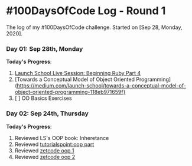 # #100DaysOfCode Log - Round 1

The log of my #100DaysOfCode challenge. Started on [Sep 28, Monday, 2020]. 

### Day 01: Sep 28th, Monday
**Today's Progress**:

1. [Launch School Live Session: Beginning Ruby Part 4](https://launchschool.com/blog/live-session-beginning-ruby)
2. [Towards a Conceptual Model of Object Oriented Programming](https://medium.com/launch-school/towards-a-conceptual-model-of-object-oriented-programming-118eb971659f}
2. [ ] OO Basics Exercises

### Day 02: Sep 24th, Thursday
**Today's Progress**:

1. Reviewed LS's OOP book: Inheretance
2. Reviewed [tutorialspoint:oop part](https://www.tutorialspoint.com/ruby/ruby_object_oriented.htm)
3. Reviewed [zetcode oop 1](http://zetcode.com/lang/rubytutorial/oop1/)
4. Reviewed [zetcode oop 2](http://zetcode.com/lang/rubytutorial/oop2/)

<!--- This is an HTML comment in Markdown 

1. [Launch School Live Session: Beginning Ruby Part 5](https://launchschool.com/blog/live-session-beginning-ruby)
1. [Launch School Live Session: Beginning Ruby Part 6](https://launchschool.com/blog/live-session-beginning-ruby)
3. [The General Approach for Problem Solving](https://launchschool.com/gists/c013accd)
4. [The PEDAC Problem Solving Process](https://launchschool.com/lessons/85376b6d/assignments/6e31454a)
1. [Watch others code Part 5](http://dkq85ftleqhzg.cloudfront.net/watch_others_code/watch_others_code5.mp4)
1. [Watch others code Part 6](http://dkq85ftleqhzg.cloudfront.net/watch_others_code/watch_others_code_6.mp4)
4. Anki
1. Launch School
2. PMP
3. Algoexpert
4. CodeWars: 8kyu * , 7kyu * , 6kyu *
5. LeetCode:
6. Articles Reading
7. Anki
-->
